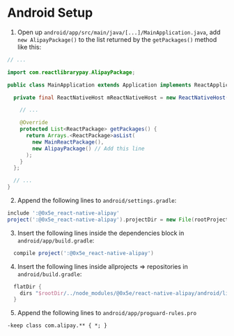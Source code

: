 # Android Setup

1. Open up `android/app/src/main/java/[...]/MainApplication.java`, add `new AlipayPackage()` to the list returned by the `getPackages()` method like this:

```java
// ...

import com.reactlibrarypay.AlipayPackage;

public class MainApplication extends Application implements ReactApplication {

  private final ReactNativeHost mReactNativeHost = new ReactNativeHost(this) {

    // ...

    @Override
    protected List<ReactPackage> getPackages() {
      return Arrays.<ReactPackage>asList(
        new MainReactPackage(),
        new AlipayPackage() // Add this line
      );
    }
  };

  // ...
}
```

2. Append the following lines to `android/settings.gradle`:

```gradle
include ':@0x5e_react-native-alipay'
project(':@0x5e_react-native-alipay').projectDir = new File(rootProject.projectDir, '../node_modules/@0x5e/react-native-alipay/android')
```

3. Insert the following lines inside the dependencies block in `android/app/build.gradle`:

```gradle
  compile project(':@0x5e_react-native-alipay')
```

4. Insert the following lines inside allprojects => repositories in `android/build.gradle`:

```gradle
  flatDir {
    dirs "$rootDir/../node_modules/@0x5e/react-native-alipay/android/libs"
  }
```

5. Append the following lines to `android/app/proguard-rules.pro`

```
-keep class com.alipay.** { *; }
```
